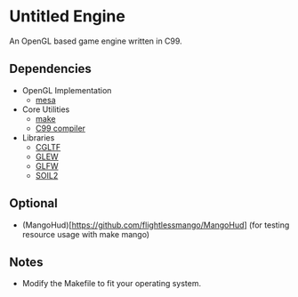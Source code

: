 # Untitled Engine
An OpenGL based game engine written in C99.

## Dependencies
- OpenGL Implementation
	- [mesa](https://www.mesa3d.org)
- Core Utilities
	- [make](https://github.com/ibara/make)
	- [C99 compiler](https://www.bellard.org/tcc)
- Libraries
	- [CGLTF](https://github.com/jkuhlmann/cgltf)
	- [GLEW](https://glew.sourceforge.net)
	- [GLFW](https://www.glfw.org)
	- [SOIL2](https://github.com/SpartanJ/SOIL2)

## Optional
- (MangoHud)[https://github.com/flightlessmango/MangoHud]
(for testing resource usage with make mango)

## Notes
- Modify the Makefile to fit your operating system.
